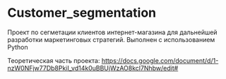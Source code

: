 # Customer_segmentation
Проект по сегметации клиентов интернет-магазина для дальнейшей разработки маркетинговых стратегий. Выполнен с использованием Python

Теоретическая часть проекта: 
https://docs.google.com/document/d/1-nzW0NFjw77Db8PkiI_vd14k0uBBUjWzAO8kcl7Nhbw/edit#
